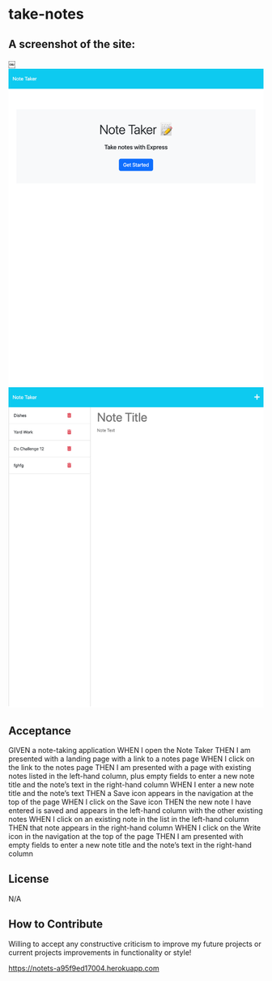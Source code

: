 # take-notes

## A screenshot of the site:
￼![Alt text](images/screencapture-localhost-3001-2023-08-06-16_01_10.png)
![Alt text](images/screencapture-localhost-3001-notes-2023-08-06-16_00_29.png)
## Acceptance
GIVEN a note-taking application
WHEN I open the Note Taker
THEN I am presented with a landing page with a link to a notes page
WHEN I click on the link to the notes page
THEN I am presented with a page with existing notes listed in the left-hand column, plus empty fields to enter a new note title and the note’s text in the right-hand column
WHEN I enter a new note title and the note’s text
THEN a Save icon appears in the navigation at the top of the page
WHEN I click on the Save icon
THEN the new note I have entered is saved and appears in the left-hand column with the other existing notes
WHEN I click on an existing note in the list in the left-hand column
THEN that note appears in the right-hand column
WHEN I click on the Write icon in the navigation at the top of the page
THEN I am presented with empty fields to enter a new note title and the note’s text in the right-hand column
## License
N/A
## How to Contribute
Willing to accept any constructive criticism to improve my future projects or current projects improvements in functionality or style!

https://notets-a95f9ed17004.herokuapp.com

